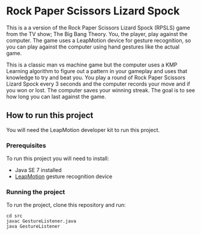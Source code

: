 # Rock Paper Scissors Lizard Spock

This is a a version of the Rock Paper Scissors Lizard Spock (RPSLS) game from the TV show; The Big Bang Theory. You, the player, play against the computer. The game uses a LeapMotion device for gesture recognition, so you can play against the computer using hand gestures like the actual game. 

This is a classic man vs machine game but the computer uses a KMP Learning algorithm to figure out a pattern in your gameplay and uses that knowledge to try and beat you. You play a round of Rock Paper Scissors Lizard Spock every 3 seconds and the computer records your move and if you won or lost. The computer saves your winning streak. The goal is to see how long you can last against the game.

## How to run this project

You will need the LeapMotion developer kit to run this project.

### Prerequisites

To run this project you will need to install:
* Java SE 7 installed
* [LeapMotion](https://www.leapmotion.com/) gesture recognition device

### Running the project

To run the project, clone this repository and run:
```
cd src
javac GestureListener.java
java GestureListener
```
